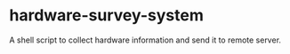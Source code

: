 # hardware-survey-system
A shell script to collect hardware information and send it to remote server.
